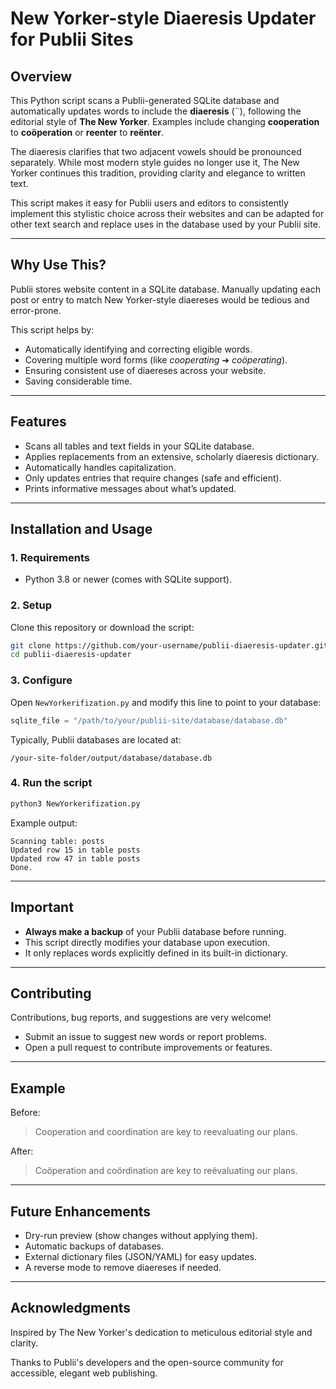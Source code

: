# New Yorker-style Diaeresis Updater for Publii Sites

## Overview

This Python script scans a Publii-generated SQLite database and automatically updates words to include the **diaeresis** (¨), following the editorial style of **The New Yorker**. Examples include changing **cooperation** to **coöperation** or **reenter** to **reënter**.

The diaeresis clarifies that two adjacent vowels should be pronounced separately. While most modern style guides no longer use it, The New Yorker continues this tradition, providing clarity and elegance to written text.

This script makes it easy for Publii users and editors to consistently implement this stylistic choice across their websites and can be adapted for other text search and replace uses in the database used by your Publii site.

---

## Why Use This?

Publii stores website content in a SQLite database. Manually updating each post or entry to match New Yorker-style diaereses would be tedious and error-prone.

This script helps by:

- Automatically identifying and correcting eligible words.
- Covering multiple word forms (like *cooperating* ➜ *coöperating*).
- Ensuring consistent use of diaereses across your website.
- Saving considerable time.

---

## Features

- Scans all tables and text fields in your SQLite database.
- Applies replacements from an extensive, scholarly diaeresis dictionary.
- Automatically handles capitalization.
- Only updates entries that require changes (safe and efficient).
- Prints informative messages about what’s updated.

---

## Installation and Usage

### 1. Requirements

- Python 3.8 or newer (comes with SQLite support).

### 2. Setup

Clone this repository or download the script:

```bash
git clone https://github.com/your-username/publii-diaeresis-updater.git
cd publii-diaeresis-updater
```

### 3. Configure

Open `NewYorkerifization.py` and modify this line to point to your database:

```python
sqlite_file = "/path/to/your/publii-site/database/database.db"
```

Typically, Publii databases are located at:

```
/your-site-folder/output/database/database.db
```

### 4. Run the script

```bash
python3 NewYorkerifization.py
```

Example output:

```
Scanning table: posts
Updated row 15 in table posts
Updated row 47 in table posts
Done.
```

---

## Important

- **Always make a backup** of your Publii database before running.
- This script directly modifies your database upon execution.
- It only replaces words explicitly defined in its built-in dictionary.

---

## Contributing

Contributions, bug reports, and suggestions are very welcome!

- Submit an issue to suggest new words or report problems.
- Open a pull request to contribute improvements or features.

---

## Example

Before:

> Cooperation and coordination are key to reevaluating our plans.

After:

> Coöperation and coördination are key to reëvaluating our plans.

---

## Future Enhancements

- Dry-run preview (show changes without applying them).
- Automatic backups of databases.
- External dictionary files (JSON/YAML) for easy updates.
- A reverse mode to remove diaereses if needed.

---

## Acknowledgments

Inspired by The New Yorker's dedication to meticulous editorial style and clarity.

Thanks to Publii's developers and the open-source community for accessible, elegant web publishing.
